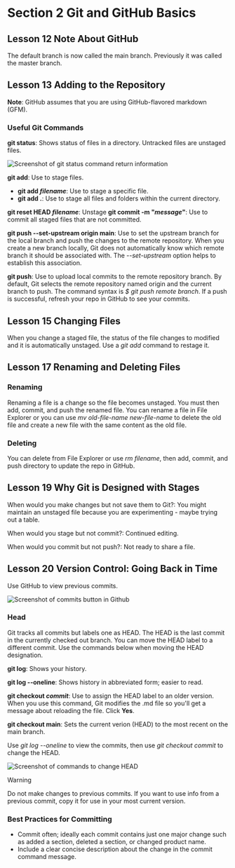 # Section 2 Git and GitHub Basics

## Lesson 12 Note About GitHub  
The default branch is now called the main branch. Previously it was called the master branch.

## Lesson 13 Adding to the Repository

**Note**: GitHub assumes that you are using GitHub-flavored markdown (GFM).

### Useful Git Commands

**git status**: Shows status of files in a directory. Untracked files are unstaged files.

![Screenshot of git status command return information](https://github.com/susanne-sundseth/Git-GH-for-writers.git/assets/git_status_return_example.png)

**git add**: Use to stage files.
* **git add _filename_**: Use to stage a specific file.
* **git add .**: Use to stage all files and folders within the current directory.

**git reset HEAD _filename_**: Unstage
**git commit -m "_message_"**: Use to commit all staged files that are not committed. 

**git push --set-upstream origin main**: Use to set the upstream branch for the local branch and push the changes to the remote repository. When you create a new branch locally, Git does not automatically know which remote branch it should be associated with. The _--set-upstream_ option helps to establish this association.

**git push**: Use to upload local commits to the remote repository branch. By default, Git selects the remote repository named origin and the current branch to push. The command syntax is _$ git push remote branch_. If a push is successful, refresh your repo in GitHub to see your commits. 

## Lesson 15 Changing Files

When you change a staged file, the status of the file changes to modified and it is automatically unstaged. Use a _git add_ command to restage it.

## Lesson 17 Renaming and Deleting Files

### Renaming
Renaming a file is a change so the file becomes unstaged. You must then add, commit, and push the renamed file. You can rename a file in File Explorer or you can use _mv old-file-name new-file-name_ to delete the old file and create a new file with the same content as the old file.

### Deleting

You can delete from File Explorer or use _rm filename_, then add, commit, and push directory to update the repo in GitHub.

## Lesson 19 Why Git is Designed with Stages

When would you make changes but not save them to Git?: You might maintain an unstaged file because you are experimenting - maybe trying out a table.

When would you stage but not commit?: Continued editing.

When would you commit but not push?: Not ready to share a file.

## Lesson 20 Version Control: Going Back in Time

Use GitHub to view previous commits. 

![Screenshot of commits button in Github](https://github.com/susanne-sundseth/Git-GH-for-writers.git/assets/access_commits_in_gh.png)

### Head
Git tracks all commits but labels one as HEAD. The HEAD is the last commit in the currently checked out branch. You can move the HEAD label to a different commit. Use the commands below when moving the HEAD designation.

**git log**: Shows your history.

**git log --oneline**: Shows history in abbreviated form; easier to read.

**git checkout _commit_**: Use to assign the HEAD label to an older version. When you use this command, Git modifies the .md file so you'll get a message about reloading the file. Click **Yes**.

**git checkout main**: Sets the current verion (HEAD) to the most recent on the main branch.

Use _git log --oneline_ to view the commits, then use _git checkout commit_ to change the HEAD.

![Screenshot of commands to change HEAD](https://github.com/susanne-sundseth/Git-GH-for-writers.git/assets/change_head_example.png)

> [!WARNING]
> Do not make changes to previous commits. If you want to use info from a previous commit, copy it for use in your most current version.

### Best Practices for Committing
* Commit often; ideally each commit contains just one major change such as added a section, deleted a section, or changed product name.
* Include a clear concise description about the change in the commit command message.










